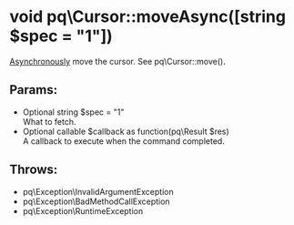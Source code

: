 # void pq\Cursor::moveAsync([string $spec = "1"])

[Asynchronously](pq/Connection/:%20Asynchronous%20Usage) move the cursor.
See pq\Cursor::move().

## Params:

* Optional string $spec = "1"  
  What to fetch.
* Optional callable $callback as function(pq\Result $res)  
  A callback to execute when the command completed.

## Throws:

* pq\Exception\InvalidArgumentException
* pq\Exception\BadMethodCallException
* pq\Exception\RuntimeException
